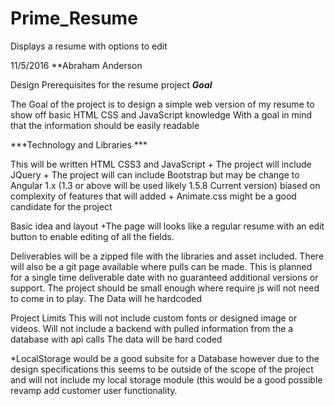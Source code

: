 # Prime_Resume
Displays a resume with options to edit



11/5/2016
**Abraham Anderson

Design Prerequisites for the resume project
***Goal***

The Goal of the project is to design a simple web version of my resume to show off basic HTML CSS and JavaScript knowledge
With a goal in mind that the information should be easily readable

***Technology and Libraries ***

This will be written HTML CSS3 and JavaScript
    + The project will include JQuery
    + The project will can include Bootstrap
        but may be change to Angular 1.x (1.3 or above will be used likely 1.5.8 Current version)
        biased on complexity of features that will added
    + Animate.css might be a good candidate for the project


Basic idea and layout
   +The page will looks like a regular resume with an edit button to enable editing of all the fields.
    
Deliverables
will be a zipped file with the libraries and asset included.
There will also be a git page available where pulls can be made.
This is planned for a single time deliverable date with no guaranteed additional versions or support.
The project should be small enough where require js will not need to come in to play.
The Data will he hardcoded

Project Limits
This will not include custom fonts or designed image or videos.
Will not include a backend with pulled information from the a database with api calls
The data will be hard coded

*LocalStorage would be a good subsite for a Database however due to the design specifications this seems to be outside of the scope of the project and will not 
include my local storage module (this would be a good possible revamp add customer user functionality.

